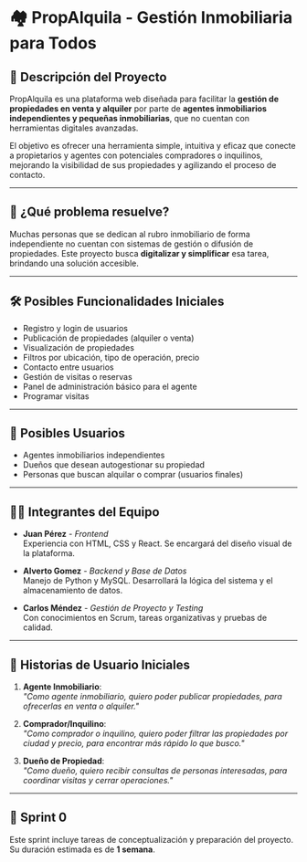 # 🏘️ PropAlquila - Gestión Inmobiliaria para Todos

## 📌 Descripción del Proyecto

PropAlquila es una plataforma web diseñada para facilitar la **gestión de propiedades en venta y alquiler** por parte de **agentes inmobiliarios independientes y pequeñas inmobiliarias**, que no cuentan con herramientas digitales avanzadas.

El objetivo es ofrecer una herramienta simple, intuitiva y eficaz que conecte a propietarios y agentes con potenciales compradores o inquilinos, mejorando la visibilidad de sus propiedades y agilizando el proceso de contacto.

---

## 🎯 ¿Qué problema resuelve?

Muchas personas que se dedican al rubro inmobiliario de forma independiente no cuentan con sistemas de gestión o difusión de propiedades. Este proyecto busca **digitalizar y simplificar** esa tarea, brindando una solución accesible.

---

## 🛠 Posibles Funcionalidades Iniciales

- Registro y login de usuarios
- Publicación de propiedades (alquiler o venta)
- Visualización de propiedades
- Filtros por ubicación, tipo de operación, precio
- Contacto entre usuarios
- Gestión de visitas o reservas
- Panel de administración básico para el agente
- Programar visitas

---

## 👥 Posibles Usuarios

- Agentes inmobiliarios independientes
- Dueños que desean autogestionar su propiedad
- Personas que buscan alquilar o comprar (usuarios finales)

---

## 👨‍💻 Integrantes del Equipo

- **Juan Pérez** - *Frontend*  
  Experiencia con HTML, CSS y React. Se encargará del diseño visual de la plataforma.

- **Alverto Gomez** - *Backend y Base de Datos*  
  Manejo de Python y MySQL. Desarrollará la lógica del sistema y el almacenamiento de datos.

- **Carlos Méndez** - *Gestión de Proyecto y Testing*  
  Con conocimientos en Scrum, tareas organizativas y pruebas de calidad.

---

## 🧠 Historias de Usuario Iniciales

1. **Agente Inmobiliario**:  
   _"Como agente inmobiliario, quiero poder publicar propiedades, para ofrecerlas en venta o alquiler."_

2. **Comprador/Inquilino**:  
   _"Como comprador o inquilino, quiero poder filtrar las propiedades por ciudad y precio, para encontrar más rápido lo que busco."_

3. **Dueño de Propiedad**:  
   _"Como dueño, quiero recibir consultas de personas interesadas, para coordinar visitas y cerrar operaciones."_

---

## 📅 Sprint 0

Este sprint incluye tareas de conceptualización y preparación del proyecto. Su duración estimada es de **1 semana**.

